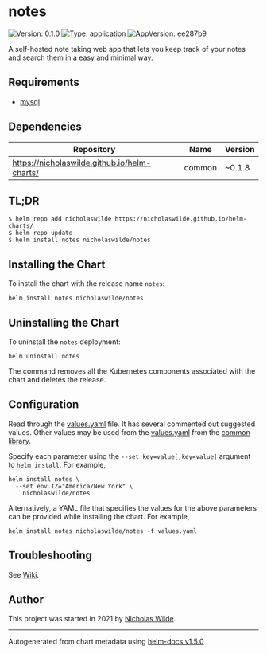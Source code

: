 # notes

![Version: 0.1.0](https://img.shields.io/badge/Version-0.1.0-informational?style=flat-square) ![Type: application](https://img.shields.io/badge/Type-application-informational?style=flat-square) ![AppVersion: ee287b9](https://img.shields.io/badge/AppVersion-ee287b9-informational?style=flat-square)

A self-hosted note taking web app that lets you keep track of your notes and search them in a easy and minimal way.

## Requirements
* [mysql](https://github.com/nicholaswilde/helm-charts/wiki/Databases)

## Dependencies

| Repository | Name | Version |
|------------|------|---------|
| https://nicholaswilde.github.io/helm-charts/ | common | ~0.1.8 |

## TL;DR
```console
$ helm repo add nicholaswilde https://nicholaswilde.github.io/helm-charts/
$ helm repo update
$ helm install notes nicholaswilde/notes
```

## Installing the Chart
To install the chart with the release name `notes`:
```console
helm install notes nicholaswilde/notes
```

## Uninstalling the Chart
To uninstall the `notes` deployment:
```console
helm uninstall notes
```
The command removes all the Kubernetes components associated with the chart and deletes the release.

## Configuration

Read through the [values.yaml](./values.yaml) file. It has several commented out suggested values.
Other values may be used from the [values.yaml](../common/values.yaml) from the [common library](../common).

Specify each parameter using the `--set key=value[,key=value]` argument to `helm install`. For example,
```console
helm install notes \
  --set env.TZ="America/New York" \
    nicholaswilde/notes
```

Alternatively, a YAML file that specifies the values for the above parameters can be provided while installing the chart.
For example,
```console
helm install notes nicholaswilde/notes -f values.yaml
```

## Troubleshooting
See [Wiki](https://github.com/nicholaswilde/helm-charts/wiki/Troubleshooting).

## Author
This project was started in 2021 by [Nicholas Wilde](https://github.com/nicholaswilde).

----------------------------------------------
Autogenerated from chart metadata using [helm-docs v1.5.0](https://github.com/norwoodj/helm-docs/releases/v1.5.0)
